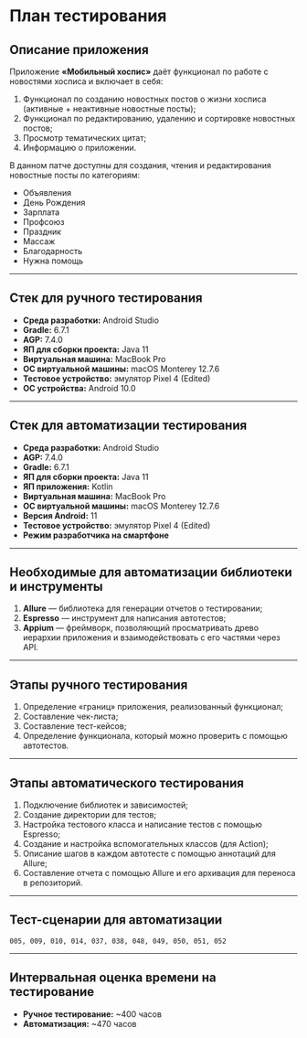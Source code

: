 # План тестирования

## Описание приложения

Приложение **«Мобильный хоспис»** даёт функционал по работе с новостями хосписа и включает в себя:

1. Функционал по созданию новостных постов о жизни хосписа (активные + неактивные новостные посты);
2. Функционал по редактированию, удалению и сортировке новостных постов;
3. Просмотр тематических цитат;
4. Информацию о приложении.

В данном патче доступны для создания, чтения и редактирования новостные посты по категориям:

- Объявления  
- День Рождения  
- Зарплата  
- Профсоюз  
- Праздник  
- Массаж  
- Благодарность  
- Нужна помощь  

---

## Стек для ручного тестирования

- **Среда разработки:** Android Studio  
- **Gradle:** 6.7.1  
- **AGP:** 7.4.0  
- **ЯП для сборки проекта:** Java 11  
- **Виртуальная машина:** MacBook Pro  
- **ОС виртуальной машины:** macOS Monterey 12.7.6  
- **Тестовое устройство:** эмулятор Pixel 4 (Edited)  
- **ОС устройства:** Android 10.0  

---

## Стек для автоматизации тестирования

- **Среда разработки:** Android Studio  
- **AGP:** 7.4.0  
- **Gradle:** 6.7.1  
- **ЯП для сборки проекта:** Java 11  
- **ЯП приложения:** Kotlin  
- **Виртуальная машина:** MacBook Pro  
- **ОС виртуальной машины:** macOS Monterey 12.7.6  
- **Версия Android:** 11  
- **Тестовое устройство:** эмулятор Pixel 4 (Edited)  
- **Режим разработчика на смартфоне**  

---

## Необходимые для автоматизации библиотеки и инструменты

1. **Allure** — библиотека для генерации отчетов о тестировании;  
2. **Espresso** — инструмент для написания автотестов;  
3. **Appium** — фреймворк, позволяющий просматривать древо иерархии приложения и взаимодействовать с его частями через API.  

---

## Этапы ручного тестирования

1. Определение «границ» приложения, реализованный функционал;  
2. Составление чек-листа;  
3. Составление тест-кейсов;  
4. Определение функционала, который можно проверить с помощью автотестов.  

---

## Этапы автоматического тестирования

1. Подключение библиотек и зависимостей;  
2. Создание директории для тестов;  
3. Настройка тестового класса и написание тестов с помощью Espresso;  
4. Создание и настройка вспомогательных классов (для Action);  
5. Описание шагов в каждом автотесте с помощью аннотаций для Allure;  
6. Составление отчета с помощью Allure и его архивация для переноса в репозиторий.  

---

## Тест-сценарии для автоматизации

`005, 009, 010, 014, 037, 038, 048, 049, 050, 051, 052`  

---

## Интервальная оценка времени на тестирование

- **Ручное тестирование:** ~400 часов  
- **Автоматизация:** ~470 часов  
